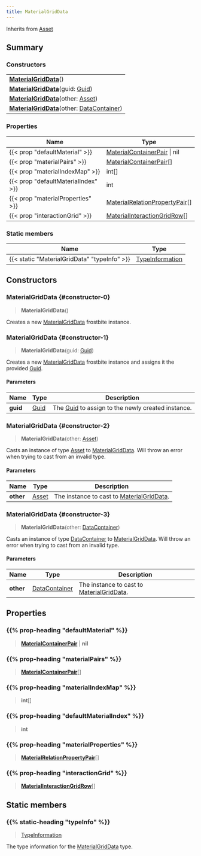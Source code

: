 ```yaml
---
title: MaterialGridData
---
```


Inherits from 
[Asset](/vext/ref/fb/asset)

## Summary
### Constructors
| |
| ----------- |
| **[MaterialGridData](#constructor-0)**() |
| **[MaterialGridData](#constructor-1)**(guid: [Guid](/vext/ref/shared/class/guid)) |
| **[MaterialGridData](#constructor-2)**(other: [Asset](/vext/ref/fb/asset)) |
| **[MaterialGridData](#constructor-3)**(other: [DataContainer](/vext/ref/shared/class/datacontainer)) |

### Properties
| Name | Type |
| ---- | ---- |
| {{< prop "defaultMaterial" >}} | [MaterialContainerPair](/vext/ref/fb/materialcontainerpair) \| nil |
| {{< prop "materialPairs" >}} | [MaterialContainerPair](/vext/ref/fb/materialcontainerpair)[] |
| {{< prop "materialIndexMap" >}} | int[] |
| {{< prop "defaultMaterialIndex" >}} | int |
| {{< prop "materialProperties" >}} | [MaterialRelationPropertyPair](/vext/ref/fb/materialrelationpropertypair)[] |
| {{< prop "interactionGrid" >}} | [MaterialInteractionGridRow](/vext/ref/fb/materialinteractiongridrow)[] |

### Static members
| Name | Type |
| ---- | ---- |
| {{< static "MaterialGridData" "typeInfo" >}} | [TypeInformation](/vext/ref/shared/class/typeinformation) |

## Constructors
### MaterialGridData {#constructor-0}
> **MaterialGridData**()

Creates a new [MaterialGridData](/vext/ref/fb/materialgriddata) frostbite instance.

### MaterialGridData {#constructor-1}
> **MaterialGridData**(guid: [Guid](/vext/ref/shared/class/guid))

Creates a new [MaterialGridData](/vext/ref/fb/materialgriddata) frostbite instance and assigns it the provided [Guid](/vext/ref/shared/class/guid).

#### Parameters
| Name | Type | Description |
| ---- | ---- | ----------- |
| **guid** | [Guid](/vext/ref/shared/class/guid) | The [Guid](/vext/ref/shared/class/guid) to assign to the newly created instance. |

### MaterialGridData {#constructor-2}
> **MaterialGridData**(other: [Asset](/vext/ref/fb/asset))

Casts an instance of type [Asset](/vext/ref/fb/asset) to [MaterialGridData](/vext/ref/fb/materialgriddata). Will throw an error when trying to cast from an invalid type.

#### Parameters
| Name | Type | Description |
| ---- | ---- | ----------- |
| **other** | [Asset](/vext/ref/fb/asset) | The instance to cast to [MaterialGridData](/vext/ref/fb/materialgriddata). |

### MaterialGridData {#constructor-3}
> **MaterialGridData**(other: [DataContainer](/vext/ref/shared/class/datacontainer))

Casts an instance of type [DataContainer](/vext/ref/shared/class/datacontainer) to [MaterialGridData](/vext/ref/fb/materialgriddata). Will throw an error when trying to cast from an invalid type.

#### Parameters
| Name | Type | Description |
| ---- | ---- | ----------- |
| **other** | [DataContainer](/vext/ref/shared/class/datacontainer) | The instance to cast to [MaterialGridData](/vext/ref/fb/materialgriddata). |

## Properties
### {{% prop-heading "defaultMaterial" %}}
> **[MaterialContainerPair](/vext/ref/fb/materialcontainerpair)** | **nil**

### {{% prop-heading "materialPairs" %}}
> **[MaterialContainerPair](/vext/ref/fb/materialcontainerpair)**[]

### {{% prop-heading "materialIndexMap" %}}
> **int**[]

### {{% prop-heading "defaultMaterialIndex" %}}
> **int**

### {{% prop-heading "materialProperties" %}}
> **[MaterialRelationPropertyPair](/vext/ref/fb/materialrelationpropertypair)**[]

### {{% prop-heading "interactionGrid" %}}
> **[MaterialInteractionGridRow](/vext/ref/fb/materialinteractiongridrow)**[]

## Static members
### {{% static-heading "typeInfo" %}}
> [TypeInformation](/vext/ref/shared/class/typeinformation)

The type information for the [MaterialGridData](/vext/ref/fb/materialgriddata) type.

